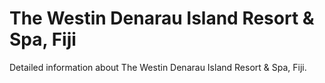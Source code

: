 # The Westin Denarau Island Resort & Spa, Fiji

Detailed information about The Westin Denarau Island Resort & Spa, Fiji.
